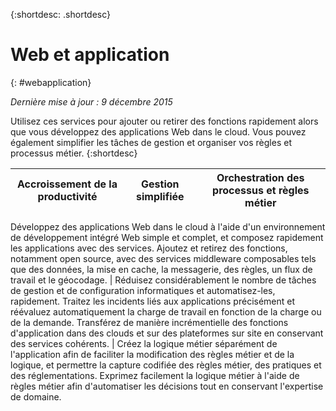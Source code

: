 {:shortdesc: .shortdesc} 

# Web et application
{: #webapplication}

*Dernière mise à jour : 9 décembre 2015*

Utilisez ces services pour ajouter ou retirer des fonctions rapidement alors que vous développez des applications Web dans le cloud. Vous pouvez également simplifier les tâches
de gestion et organiser vos règles et processus métier. 
{:shortdesc}


Accroissement de la productivité | Gestion simplifiée | Orchestration des processus et règles métier
--- | --- | ---
Développez des applications Web dans le cloud à l'aide d'un environnement de développement intégré Web simple et complet, et composez rapidement les
applications avec des services. Ajoutez et retirez des fonctions, notamment open source, avec des services middleware composables tels que des données, la mise en
cache, la messagerie, des règles, un flux de travail et le géocodage. | Réduisez considérablement le nombre de tâches de gestion et de configuration informatiques et automatisez-les, rapidement. Traitez les incidents liés
aux applications précisément et réévaluez automatiquement la charge de travail en fonction de la charge ou de la demande. Transférez de manière incrémentielle des
fonctions d'application dans des clouds et sur des plateformes sur site en conservant des services cohérents. | Créez la logique métier séparément de l'application afin de faciliter la modification des règles métier et de la logique, et permettre la capture codifiée des
règles métier, des pratiques et des réglementations. Exprimez facilement la logique métier à l'aide de règles métier afin d'automatiser les décisions tout en
conservant l'expertise de domaine.
